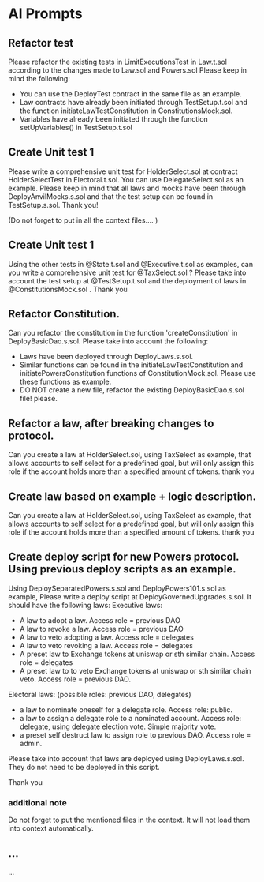 # AI Prompts 

## Refactor test
Please refactor the existing tests in LimitExecutionsTest in Law.t.sol according to the changes made to Law.sol and Powers.sol Please keep in mind the following: 
- You can use the DeployTest contract in the same file as an example.
- Law contracts have already been initiated through TestSetup.t.sol and the function initiateLawTestConstitution in ConstitutionsMock.sol. 
- Variables have already been initiated through the function setUpVariables() in TestSetup.t.sol

## Create Unit test 1
Please write a comprehensive unit test for HolderSelect.sol at contract HolderSelectTest in Electoral.t.sol. You can use DelegateSelect.sol as an example. Please keep in mind that all laws and mocks have been through DeployAnvilMocks.s.sol and that the test setup can be found in TestSetup.s.sol. Thank you!  

(Do not forget to put in all the context files.... )
## Create Unit test 1
Using the other tests in @State.t.sol and @Executive.t.sol as examples, can you write a comprehensive unit test for @TaxSelect.sol ? Please take into account the test setup at @TestSetup.t.sol and the deployment of laws in @ConstitutionsMock.sol . Thank you 


## Refactor Constitution. 
Can you refactor the constitution in the function 'createConstitution' in DeployBasicDao.s.sol. Please take into account the following: 
- Laws have been deployed through DeployLaws.s.sol. 
- Similar functions can be found in the initiateLawTestConstitution and initiatePowersConstitution functions of ConstitutionMock.sol. Please use these functions as example. 
- DO NOT create a new file, refactor the existing DeployBasicDao.s.sol file! please. 

## Refactor a law, after breaking changes to protocol. 
Can you create a law at HolderSelect.sol, using TaxSelect as example, that allows accounts to self select for a predefined goal, but will only assign this role if the account holds more than a specified amount of tokens. thank you

## Create law based on example + logic description. 
Can you create a law at HolderSelect.sol, using TaxSelect as example, that allows accounts to self select for a predefined goal, but will only assign this role if the account holds more than a specified amount of tokens. thank you

## Create deploy script for new Powers protocol. Using previous deploy scripts as an example. 
Using DeploySeparatedPowers.s.sol and DeployPowers101.s.sol as example, Please write a deploy script at DeployGovernedUpgrades.s.sol. It should have the following laws: 
Executive laws: 
 - A law to adopt a law. Access role = previous DAO 
 - A law to revoke a law. Access role = previous DAO 
 - A law to veto adopting a law. Access role = delegates
 - A law to veto revoking a law. Access role = delegates
 - A preset law to Exchange tokens at uniswap or sth similar chain. Access role = delegates
 - A preset law to to veto Exchange tokens at uniswap or sth similar chain veto. Access role = previous DAO.

 Electoral laws: (possible roles: previous DAO, delegates)
 - a law to nominate oneself for a delegate role. Access role: public.
 - a law to assign a delegate role to a nominated account. Access role: delegate, using delegate election vote. Simple majority vote.
 - a preset self destruct law to assign role to previous DAO. Access role = admin. 

Please take into account that laws are deployed using DeployLaws.s.sol. They do not need to be deployed in this script. 

Thank you

### additional note
Do not forget to put the mentioned files in the context. It will not load them into context automatically.  

## ... 
... 